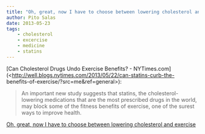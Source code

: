 ```yaml
---
title: "Oh, great, now I have to choose between lowering cholesterol and exercise"
author: Pito Salas
date: 2013-05-23
tags:
    - cholesterol
    - excercise
    - medicine
    - statins
---
```




[Can Cholesterol Drugs Undo Exercise Benefits? -
NYTimes.com](<http://well.blogs.nytimes.com/2013/05/22/can-statins-curb-the-
benefits-of-exercise/?src=me&ref=general>):

> An important new study suggests that statins, the cholesterol-lowering
> medications that are the most prescribed drugs in the world, may block some
> of the fitness benefits of exercise, one of the surest ways to improve
> health.




[Oh, great, now I have to choose between lowering cholesterol and exercise](None)
